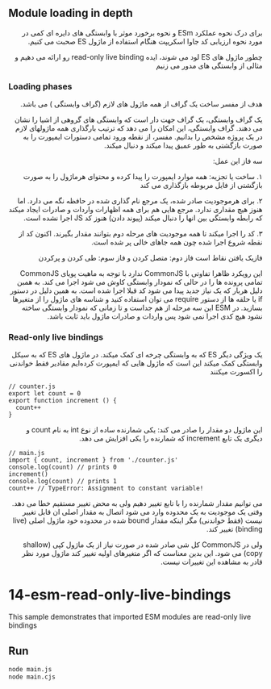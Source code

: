 ## Module loading in depth
  
  <p dir="rtl" align="right">
  برای درک نحوه عملکرد ESm و نحوه برخورد موثر با وابستگی های دایره ای کمی در مورد نحوه ارزیابی کد جاوا اسکریپت هنگام استفاده از ماژول ES صحبت می کنیم.
  </p>
  
  <p dir="rtl" align="right">
  چطور ماژول های ES لود می شوند، ایده read-only live binding رو ارائه می دهیم و مثالی از وابستگی های مدور می زنیم
  </p>
  
  ### Loading phases

<p dir="rtl" align="right">  
  هدف از مفسر ساخت یک گراف از همه ماژول های لازم (گراف وابستگی ) می باشد. 
  </p>
  
<p dir="rtl" align="right">
یک گراف وابستگی، یک گراف جهت دار است که وابستگی های گروهی از اشیا را نشان می دهند. گراف وابستگی، این امکان را می دهد که ترتیب بارگذاری همه ماژولهای لازم در یک پروژه مشخص را بدانیم. مفسر، از نقطه ورود تمامی دستورات ایمپورت را به صورت بازگشتی به طور عمیق پیدا میکند و دنبال میکند. 
</p>

<p dir="rtl" align="right">
سه فاز این عمل:
</p>

<p dir="rtl" align="right">
۱. ساخت یا تجزیه: همه موارد ایمپورت را پیدا کرده و محتوای هرماژول را به صورت بازگشتی از فایل مربوطه بازگذاری می کند
</p>

<p dir="rtl" align="right">
۲. برای هرموجودیت صادر شده، یک مرجع نام گذاری شده در حافظه نگه می دارد. اما هنوز هیچ مقداری ندارد. مرجع هایی هم برای همه اظهارات واردات و صادرات ایجاد میکند که رابطه وابستگی بین انها را دنبال میکند (پیوند دادن) هنوز کد JS اجرا نشده است.
</p>

<p dir="rtl" align="right">
۳. کد را اجرا میکند تا همه موجودیت های مرحله دوم بتوانند مقدار بگیرند. اکنون کد از نقطه شروع اجرا شده چون همه جاهای خالی پر شده است.
</p>

<p dir="rtl" align="right">
فازیک یافتن نقاط است فاز دوم: متصل کردن و فاز سوم: طی کردن و پرکردن 
</p>

<p dir="rtl" align="right">
این رویکرد ظاهرا تفاوتی با CommonJS ندارد با توجه به ماهیت پویای CommonJS تمامی پرونده ها را در حالی که نمودار وابستگی کاوش می شود اجرا می کند. به همبن دلیل هربار که یک نیاز جدید پیدا می شود کد قبلا اجرا شده است. به همین دلیل در دستور if یا حلقه ها از دستور require می توان استفاده کنید و شناسه های ماژول را از متغیرها بسازید. در ESM این سه مرحله از هم جداست و تا زمانی که نمودار وابستگی ساخته نشود هیچ کدی اجرا نمی شود پس واردات و صادرات ماژول باید ثابت باشد.
</p>

### Read-only live bindings

<p dir="rtl" align="right">
یک ویژگی دیگر ES که به وابستگی چرخه ای کمک میکند. در ماژول های  ES که به سیکل وابستگی کمک میکند این است که ماژول هایی که ایمپورت کرده‌ایم مقادیر فقط خواندنی را اکسورت میکنند
</p>

```
// counter.js
export let count = 0
export function increment () {
  count++
}
```

<p dir="rtl" align="right">
این ماژول دو مقدار را صادر می کند: یکی شمارنده ساده از نوع int به نام count و دیگری یک تابع increment که شمارنده را یکی افزایش می دهد.
</p>

``` 
// main.js
import { count, increment } from './counter.js'
console.log(count) // prints 0
increment()
console.log(count) // prints 1
count++ // TypeError: Assignment to constant variable!

```

<p dir="rtl" align="right">
می توانیم مقدار شمارنده را با تابع تغییر دهیم ولی به محض تغییر مستقیم خطا می دهد. وقتی یک موجودیت به یک محدوده وارد می شود اتصال به مقدار اصلی ان قابل تغییر نیست (فقط خواندنی) مگر اینکه مقدار bound شده در محدوده خود ماژول اصلی (live binding) تغییر کند.
</p>

<p dir="rtl" align="right">
ولی در CommonJS کل شی صادر شده در صورت نیاز از یک ماژول کپی (shallow copy) می شود. این بدین معناست که اگر متغیرهای اولیه تغییر کند ماژول مورد نظر قادر به مشاهده این تغییرات نیست. 
</p>

# 14-esm-read-only-live-bindings

This sample demonstrates that imported ESM modules are read-only live bindings

## Run

```bash
node main.js
node main.cjs
```
